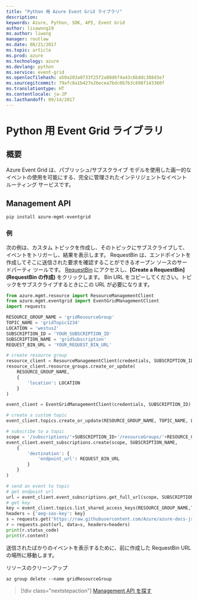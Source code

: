 ```yaml
---
title: "Python 用 Azure Event Grid ライブラリ"
description: 
keywords: Azure, Python, SDK, API, Event Grid
author: lisawong19
ms.author: liwong
manager: routlaw
ms.date: 08/21/2017
ms.topic: article
ms.prod: azure
ms.technology: azure
ms.devlang: python
ms.service: event-grid
ms.openlocfilehash: a50a203a0733f25f2a88d6f4a43c6bddc388d3e7
ms.sourcegitcommit: 79afc8a1b427e26ecea7bdc0b7b3c898f143360f
ms.translationtype: HT
ms.contentlocale: ja-JP
ms.lasthandoff: 09/14/2017
---
```

# <a name="event-grid-libraries-for-python"></a>Python 用 Event Grid ライブラリ

## <a name="overview"></a>概要
Azure Event Grid は、パブリッシュ/サブスクライブ モデルを使用した画一的なイベントの使用を可能にする、完全に管理されたインテリジェントなイベント ルーティング サービスです。

## <a name="management-api"></a>Management API
```bash
pip install azure-mgmt-eventgrid
```

### <a name="example"></a>例
次の例は、カスタム トピックを作成し、そのトピックにサブスクライブして、イベントをトリガーし、結果を表示します。 RequestBin は、エンドポイントを作成してそこに送信された要求を確認することができるオープン ソースのサードパーティ ツールです。 [RequestBin](https://requestb.in/) にアクセスし、**[Create a RequestBin]\(RequestBin の作成\)** をクリックします。 Bin URL をコピーしてください。トピックをサブスクライブするときにこの URL が必要になります。

```python
from azure.mgmt.resource import ResourceManagementClient
from azure.mgmt.eventgrid import EventGridManagementClient
import requests

RESOURCE_GROUP_NAME = 'gridResourceGroup'
TOPIC_NAME = 'gridTopic1234'
LOCATION = 'westus2'
SUBSCRIPTION_ID = 'YOUR_SUBSCRIPTION_ID'
SUBSCRIPTION_NAME = 'gridSubscription'
REQUEST_BIN_URL = 'YOUR_REQUEST_BIN_URL'

# create resource group
resource_client = ResourceManagementClient(credentials, SUBSCRIPTION_ID)
resource_client.resource_groups.create_or_update(
    RESOURCE_GROUP_NAME,
    {
        'location': LOCATION
    }
)

event_client = EventGridManagementClient(credentials, SUBSCRIPTION_ID)

# create a custom topic
event_client.topics.create_or_update(RESOURCE_GROUP_NAME, TOPIC_NAME, LOCATION)

# subscribe to a topic
scope = '/subscriptions/'+SUBSCRIPTION_ID+'/resourceGroups/'+RESOURCE_GROUP_NAME+'/providers/Microsoft.EventGrid/topics/'+TOPIC_NAME
event_client.event_subscriptions.create(scope, SUBSCRIPTION_NAME,
    {
        'destination': {
            'endpoint_url': REQUEST_BIN_URL
        }
    }
)

# send an event to topic
# get endpoint url
url = event_client.event_subscriptions.get_full_url(scope, SUBSCRIPTION_NAME).endpoint_url
# get key
key = event_client.topics.list_shared_access_keys(RESOURCE_GROUP_NAME,TOPIC_NAME).key1
headers = {'aeg-sas-key': key}
s = requests.get('https://raw.githubusercontent.com/Azure/azure-docs-json-samples/master/event-grid/customevent.json')
r = requests.post(url, data=s, headers=headers)
print(r.status_code)
print(r.content)
```
送信されたばかりのイベントを表示するために、前に作成した RequestBin URL の場所に移動します。

リソースのクリーンアップ
```azurecli-interactive
az group delete --name gridResourceGroup
```

> [!div class="nextstepaction"]
> [Management API を探す](/python/api/overview/azure/eventgrid/managementlibrary)


